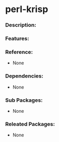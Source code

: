 # perl-krisp

### Description:

### Features:

### Reference:
* None

### Dependencies:
* None

### Sub Packages:
* None

### Releated Packages:
* None
